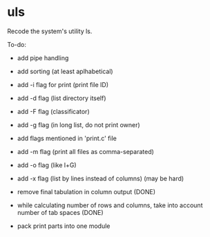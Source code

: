 # uls
Recode the system's utility ls.

To-do:
 - add pipe handling
 - add sorting (at least aplhabetical)
 - add -i flag for print (print file ID)
 - add -d flag (list directory itself)
 - add -F flag (classificator)
 - add -g flag (in long list, do not print owner)
 - add flags mentioned in 'print.c' file
 - add -m flag (print all files as comma-separated)
 - add -o flag (like l+G)
 - add -x flag (list by lines instead of columns) (may be hard)

 - remove final tabulation in column output (DONE)
 - while calculating number of rows and columns, take into account number of tab spaces (DONE)
 - pack print parts into one module
